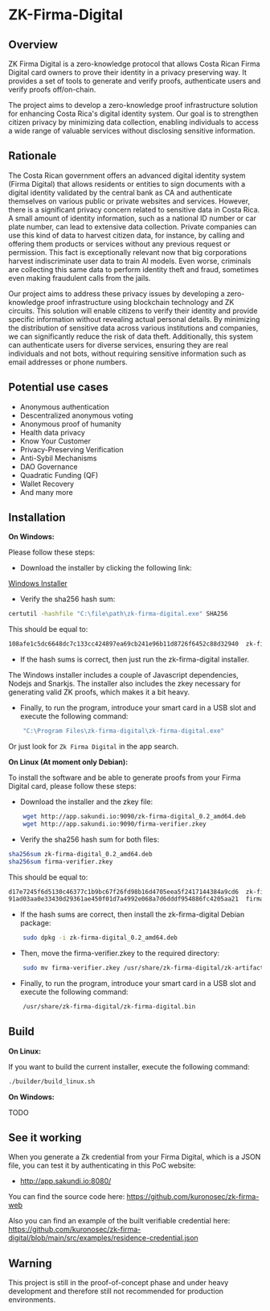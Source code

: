 # ZK-Firma-Digital

## Overview

ZK Firma Digital is a zero-knowledge protocol that allows Costa Rican Firma Digital card 
owners to prove their identity in a privacy preserving way. It provides a set of tools
to generate and verify proofs, authenticate users and verify proofs off/on-chain.

The project aims to develop a zero-knowledge proof infrastructure solution for enhancing
Costa Rica's digital identity system. Our goal is to strengthen citizen privacy by minimizing
data collection, enabling individuals to access a wide range of valuable services without
disclosing sensitive information.

## Rationale

The Costa Rican government offers an advanced digital identity system (Firma Digital) that allows residents or entities to sign documents with a digital identity validated by the central bank as CA and authenticate themselves on various public or private websites and services.
However, there is a significant privacy concern related to sensitive data in Costa Rica. A small amount of identity information, such as a national ID number or car plate number, can lead to extensive data collection. Private companies can use this kind of data to harvest citizen data, for instance, by calling and offering them products or services without any previous request or permission. This fact is exceptionally relevant now that big corporations harvest indiscriminate user data to train AI models. Even worse, criminals are collecting this same data to perform identity theft and fraud, sometimes even making fraudulent calls from the jails.

Our project aims to address these privacy issues by developing a zero-knowledge proof infrastructure using blockchain technology and ZK circuits. This solution will enable citizens to verify their identity and provide specific information without revealing actual personal details. By minimizing the distribution of sensitive data across various institutions and companies, we can significantly reduce the risk of data theft. Additionally, this system can authenticate users for diverse services, ensuring they are real individuals and not bots, without requiring sensitive information such as email addresses or phone numbers.

## Potential use cases

* Anonymous authentication
* Descentralized anonymous voting
* Anonymous proof of humanity
* Health data privacy
* Know Your Customer
* Privacy-Preserving Verification
* Anti-Sybil Mechanisms
* DAO Governance
* Quadratic Funding (QF)
* Wallet Recovery
* And many more

## Installation

**On Windows:**

Please follow these steps:

* Download the installer by clicking the following link:

[Windows Installer](https://app.sakundi.io:9090/zk-firma-digital.exe)

* Verify the sha256 hash sum:
```bash
certutil -hashfile "C:\file\path\zk-firma-digital.exe" SHA256
```
This should be equal to:
```bash
108afe1c5dc6648dc7c133cc424897ea69cb241e96b11d8726f6452c88d32940  zk-firma-digital.exe
```
* If the hash sums is correct, then just run the zk-firma-digital installer.

The Windows installer includes a couple of Javascript dependencies, Nodejs and Snarkjs. The installer also
includes the zkey necessary for generating valid ZK proofs, which makes it a bit heavy.

* Finally, to run the program, introduce your smart card in a USB slot and execute the following command:

```bash
    "C:\Program Files\zk-firma-digital\zk-firma-digital.exe"
```
Or just look for ```Zk Firma Digital``` in the app search.

**On Linux (At moment only Debian):**

To install the software and be able to generate proofs from your Firma Digital card, please follow these steps:
* Download the installer and the zkey file:
```bash
    wget http://app.sakundi.io:9090/zk-firma-digital_0.2_amd64.deb
    wget http://app.sakundi.io:9090/firma-verifier.zkey
```
* Verify the sha256 hash sum for both files:
```bash
sha256sum zk-firma-digital_0.2_amd64.deb
sha256sum firma-verifier.zkey
```
This should be equal to:
```bash
d17e7245f6d5130c46377c1b9bc67f26fd98b16d4705eea5f2417144384a9cd6  zk-firma-digital_0.4_amd64.deb
91ad03aa0e33430d29361ae450f01d7a4992e068a7d6dddf954886fc4205aa21  firma-verifier.zkey
```
* If the hash sums are correct, then install the zk-firma-digital Debian package:
```bash
    sudo dpkg -i zk-firma-digital_0.2_amd64.deb
```
* Then, move the firma-verifier.zkey to the required directory:
```bash
    sudo mv firma-verifier.zkey /usr/share/zk-firma-digital/zk-artifacts/
```
* Finally, to run the program, introduce your smart card in a USB slot and execute the following command:

```bash
    /usr/share/zk-firma-digital/zk-firma-digital.bin
```

## Build

**On Linux:**

If you want to build the current installer, execute the following command:

```bash
./builder/build_linux.sh
```

**On Windows:**

TODO

## See it working
When you generate a Zk credential from your Firma Digital, which is a JSON file, you can test it by authenticating in this PoC website:

* http://app.sakundi.io:8080/

You can find the source code here: https://github.com/kuronosec/zk-firma-web

Also you can find an example of the built verifiable credential here: https://github.com/kuronosec/zk-firma-digital/blob/main/src/examples/residence-credential.json

## Warning

This project is still in the proof-of-concept phase and under heavy development and therefore still not recommended for production environments.
